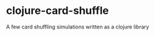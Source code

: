 clojure-card-shuffle
====================

A few card shuffling simulations written as a clojure library